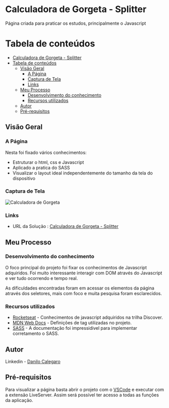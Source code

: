 # Calculadora de Gorgeta - Splitter

Página criada para praticar os estudos, principalmente o Javascript

# Tabela de conteúdos

- [Calculadora de Gorgeta - Splitter](#calculadora-de-gorgeta---splitter)
- [Tabela de conteúdos](#tabela-de-conteúdos)
  - [Visão Geral](#visão-geral)
    - [A Página](#a-página)
    - [Captura de Tela](#captura-de-tela)
    - [Links](#links)
  - [Meu Processo](#meu-processo)
    - [Desenvolvimento do conhecimento](#desenvolvimento-do-conhecimento)
    - [Recursos utilizados](#recursos-utilizados)
  - [Autor](#autor)
  - [Pré-requisitos](#pré-requisitos)

## Visão Geral

### A Página

Nesta foi fixado vários conhecimentos:

- Estruturar o html, css e Javascript 
- Aplicado a pratica do SASS
- Visualizar o layout ideal independentemente do tamanho da tela do dispositivo

### Captura de Tela

![Calculadora de Gorgeta](https://user-images.githubusercontent.com/33231886/166264318-340cebb5-14bb-4361-b295-97dcd47824d9.jpg)

### Links

- URL da Solução : [Calculadora de Gorgeta - Splitter](https://danilo-tip-calculator.vercel.app/)

## Meu Processo

### Desenvolvimento do conhecimento

O foco principal do projeto foi fixar os conhecimentos de Javascript adquiridos. Foi muito interessante interagir com DOM através do Javascript e ver tudo ocorrendo e tempo real.

As dificuldades encontradas foram em acessar os elementos da página através dos seletores, mais com foco e muita pesquisa foram esclarecidos.

### Recursos utilizados

- [Rocketseat](https://www.rocketseat.com.br/) - Conhecimentos de javascript adquiridos na trilha Discover.
- [MDN Web Docs](https://developer.mozilla.org/) - Definições de tag utilizadas no projeto.
- [SASS](https://sass-lang.com/) - A documentação foi impressidivel para implementar corretamento o SASS.

## Autor

Linkedin - [Danilo Calegaro](https://www.linkedin.com/in/danilo-calegaro/)

## Pré-requisitos

Para visualizar a página basta abrir o projeto com o [VSCode](https://code.visualstudio.com/) e executar com a extensão LiveServer. Assim será possível ter acesso a todas as funções da aplicação.

